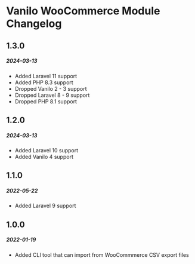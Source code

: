 # Vanilo WooCommerce Module Changelog

## 1.3.0
##### 2024-03-13

- Added Laravel 11 support
- Added PHP 8.3 support
- Dropped Vanilo 2 - 3 support
- Dropped Laravel 8 - 9 support
- Dropped PHP 8.1 support

## 1.2.0
##### 2024-03-13

- Added Laravel 10 support
- Added Vanilo 4 support

## 1.1.0
##### 2022-05-22

- Added Laravel 9 support

## 1.0.0
##### 2022-01-19

- Added CLI tool that can import from WooCommmerce CSV export files 
